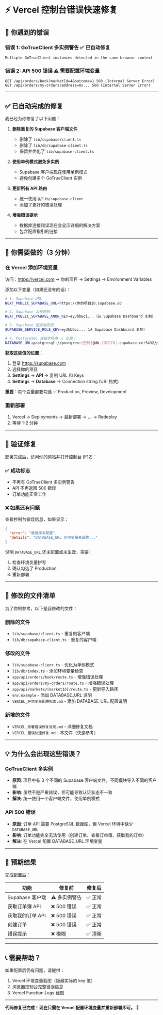 # ⚡ Vercel 控制台错误快速修复

## 📌 你遇到的错误

### 错误 1: GoTrueClient 多实例警告 ✅ 已自动修复
```
Multiple GoTrueClient instances detected in the same browser context
```

### 错误 2: API 500 错误 ⚠️ 需要配置环境变量
```
GET /api/orders/book?marketId=4&outcome=1 500 (Internal Server Error)
GET /api/orders/my-orders?address=0x... 500 (Internal Server Error)
```

---

## ✅ 已自动完成的修复

我已经为你修复了以下问题：

1. **删除重复的 Supabase 客户端文件**
   - 删除了 `lib/supabase/client.ts`
   - 删除了 `lib/db/supabase-client.ts`
   - 保留并优化了 `lib/supabase-client.ts`

2. **使用单例模式避免多实例**
   - Supabase 客户端现在使用单例模式
   - 避免创建多个 GoTrueClient 实例

3. **更新所有 API 路由**
   - 统一使用 `@/lib/supabase-client`
   - 添加了更好的错误处理

4. **增强错误提示**
   - 数据库连接错误现在会显示详细的解决方案
   - 包含配置指引的链接

---

## 🚀 你需要做的（3 分钟）

### 在 Vercel 添加环境变量

访问：https://vercel.com → 你的项目 → Settings → Environment Variables

添加以下变量（如果还没有的话）：

```bash
# 1. Supabase URL
NEXT_PUBLIC_SUPABASE_URL=https://你的项目ID.supabase.co

# 2. Supabase 公开密钥
NEXT_PUBLIC_SUPABASE_ANON_KEY=eyJhbGci...（从 Supabase Dashboard 复制）

# 3. Supabase 服务端密钥
SUPABASE_SERVICE_ROLE_KEY=eyJhbGci...（从 Supabase Dashboard 复制）

# 4. PostgreSQL 连接字符串 ⚠️ 必需！
DATABASE_URL=postgresql://postgres:[密码]@db.[项目ID].supabase.co:5432/postgres
```

**获取这些值的位置**：
1. 登录 https://supabase.com
2. 选择你的项目
3. **Settings** → **API** → 复制 URL 和 Keys
4. **Settings** → **Database** → Connection string (URI 格式)

**重要**：每个变量都要勾选 ✅ Production, Preview, Development

### 重新部署

1. Vercel → Deployments → 最新部署 → **...** → Redeploy
2. 等待 1-2 分钟

---

## 🧪 验证修复

部署完成后，访问你的网站并打开控制台 (F12)：

### ✅ 成功标志
- 不再有 GoTrueClient 多实例警告
- API 不再返回 500 错误
- 订单功能正常工作

### ❌ 如果还有问题
查看控制台错误信息，如果显示：
```json
{
  "error": "数据库未配置",
  "details": "DATABASE_URL 环境变量未设置..."
}
```
说明 `DATABASE_URL` 还未配置或未生效，需要：
1. 检查环境变量拼写
2. 确认勾选了 Production
3. 重新部署

---

## 📁 修改的文件清单

为了你的参考，以下是我修改的文件：

### 删除的文件
- `lib/supabase/client.ts` - 重复的客户端
- `lib/db/supabase-client.ts` - 重复的客户端

### 修改的文件
- `lib/supabase-client.ts` - 优化为单例模式
- `lib/db/index.ts` - 添加环境变量检查
- `app/api/orders/book/route.ts` - 增强错误处理
- `app/api/orders/my-orders/route.ts` - 增强错误处理
- `app/api/markets/[marketId]/route.ts` - 更新导入路径
- `env.example` - 添加 DATABASE_URL 说明
- `VERCEL_环境变量配置指南.md` - 添加 DATABASE_URL 配置说明

### 新增的文件
- `VERCEL_部署错误修复说明.md` - 详细修复文档
- `VERCEL_错误快速修复.md` - 本文件（快速参考）

---

## 💡 为什么会出现这些错误？

### GoTrueClient 多实例
- **原因**: 项目中有 3 个不同的 Supabase 客户端文件，不同模块导入不同的客户端
- **影响**: 虽然不是严重错误，但可能导致认证状态不一致
- **解决**: 统一使用一个客户端文件，使用单例模式

### API 500 错误
- **原因**: 订单 API 需要 PostgreSQL 数据库，但 Vercel 环境中缺少 `DATABASE_URL`
- **影响**: 订单功能完全无法使用（创建订单、查看订单簿、获取我的订单）
- **解决**: 在 Vercel 配置 DATABASE_URL 环境变量

---

## 🎯 预期结果

完成配置后：

| 功能 | 修复前 | 修复后 |
|------|--------|--------|
| Supabase 客户端 | ⚠️ 多实例警告 | ✅ 正常 |
| 获取订单簿 API | ❌ 500 错误 | ✅ 正常 |
| 获取我的订单 API | ❌ 500 错误 | ✅ 正常 |
| 创建订单 | ❌ 500 错误 | ✅ 正常 |
| 错误提示 | ❌ 模糊 | ✅ 清晰 |

---

## 📞 需要帮助？

如果配置后仍有问题，请提供：
1. Vercel 环境变量截图（隐藏实际的 key 值）
2. 浏览器控制台完整错误信息
3. Vercel Function Logs 截图

---

**代码修复已完成！现在只需在 Vercel 配置环境变量并重新部署即可。** 🚀

